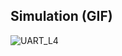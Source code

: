 ## Simulation (GIF)
![UART_L4](https://github.com/user-attachments/assets/a9ebe706-66da-479a-85c4-0bcc4970ebbb) 

